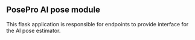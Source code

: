 ## PosePro AI pose module

This flask application is responsible for endpoints to provide interface for the AI pose estimator. 

